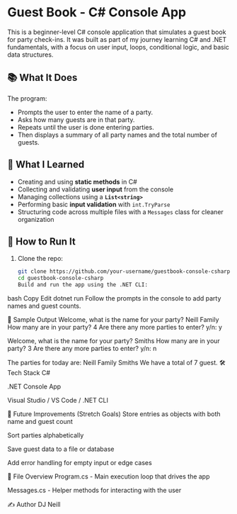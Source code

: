 # Guest Book - C# Console App

This is a beginner-level C# console application that simulates a guest book for party check-ins. It was built as part of my journey learning C# and .NET fundamentals, with a focus on user input, loops, conditional logic, and basic data structures.

## 📚 What It Does

The program:

- Prompts the user to enter the name of a party.
- Asks how many guests are in that party.
- Repeats until the user is done entering parties.
- Then displays a summary of all party names and the total number of guests.

## 🧠 What I Learned

- Creating and using **static methods** in C#
- Collecting and validating **user input** from the console
- Managing collections using a **`List<string>`**
- Performing basic **input validation** with `int.TryParse`
- Structuring code across multiple files with a `Messages` class for cleaner organization

## 🚀 How to Run It

1. Clone the repo:
   ```bash
   git clone https://github.com/your-username/guestbook-console-csharp.git
   cd guestbook-console-csharp
   Build and run the app using the .NET CLI:
   ```

bash
Copy
Edit
dotnet run
Follow the prompts in the console to add party names and guest counts.

🧩 Sample Output
Welcome, what is the name for your party? Neill Family
How many are in your party? 4
Are there any more parties to enter? y/n: y

Welcome, what is the name for your party? Smiths
How many are in your party? 3
Are there any more parties to enter? y/n: n

The parties for today are:
Neill Family
Smiths
We have a total of 7 guest.
🛠️ Tech Stack
C#

.NET Console App

Visual Studio / VS Code / .NET CLI

🔄 Future Improvements (Stretch Goals)
Store entries as objects with both name and guest count

Sort parties alphabetically

Save guest data to a file or database

Add error handling for empty input or edge cases

📂 File Overview
Program.cs - Main execution loop that drives the app

Messages.cs - Helper methods for interacting with the user

✍️ Author
DJ Neill
